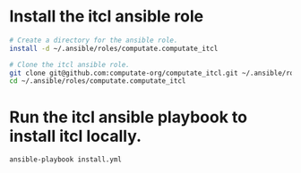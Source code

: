 
# Install the itcl ansible role

```bash
# Create a directory for the ansible role. 
install -d ~/.ansible/roles/computate.computate_itcl

# Clone the itcl ansible role. 
git clone git@github.com:computate-org/computate_itcl.git ~/.ansible/roles/computate.computate_itcl
cd ~/.ansible/roles/computate.computate_itcl
```

# Run the itcl ansible playbook to install itcl locally. 

```bash
ansible-playbook install.yml
```

